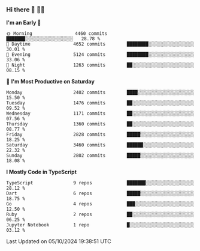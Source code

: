 ### Hi there 👋 🧑‍💻



<!--START_SECTION:waka-->
**I'm an Early 🐤** 

```text
🌞 Morning                4460 commits        ███████░░░░░░░░░░░░░░░░░░   28.78 % 
🌆 Daytime                4652 commits        ████████░░░░░░░░░░░░░░░░░   30.01 % 
🌃 Evening                5124 commits        ████████░░░░░░░░░░░░░░░░░   33.06 % 
🌙 Night                  1263 commits        ██░░░░░░░░░░░░░░░░░░░░░░░   08.15 % 
```
📅 **I'm Most Productive on Saturday** 

```text
Monday                   2402 commits        ████░░░░░░░░░░░░░░░░░░░░░   15.50 % 
Tuesday                  1476 commits        ██░░░░░░░░░░░░░░░░░░░░░░░   09.52 % 
Wednesday                1171 commits        ██░░░░░░░░░░░░░░░░░░░░░░░   07.56 % 
Thursday                 1360 commits        ██░░░░░░░░░░░░░░░░░░░░░░░   08.77 % 
Friday                   2828 commits        █████░░░░░░░░░░░░░░░░░░░░   18.25 % 
Saturday                 3460 commits        ██████░░░░░░░░░░░░░░░░░░░   22.32 % 
Sunday                   2802 commits        █████░░░░░░░░░░░░░░░░░░░░   18.08 % 
```


**I Mostly Code in TypeScript** 

```text
TypeScript               9 repos             ███████░░░░░░░░░░░░░░░░░░   28.12 % 
Dart                     6 repos             █████░░░░░░░░░░░░░░░░░░░░   18.75 % 
Go                       4 repos             ███░░░░░░░░░░░░░░░░░░░░░░   12.50 % 
Ruby                     2 repos             ██░░░░░░░░░░░░░░░░░░░░░░░   06.25 % 
Jupyter Notebook         1 repo              █░░░░░░░░░░░░░░░░░░░░░░░░   03.12 % 
```




 Last Updated on 05/10/2024 19:38:51 UTC
<!--END_SECTION:waka-->


